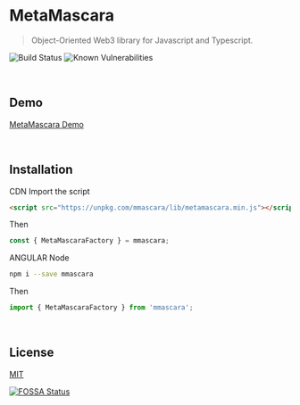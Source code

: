 # MetaMascara

> Object-Oriented Web3 library for Javascript and Typescript.

![Build Status](https://github.com/lcnvdl/metamascara/actions/workflows/ci.yml/badge.svg) ![Known Vulnerabilities](https://snyk.io/test/github/lcnvdl/metamascara/badge.svg)

<br>

## Demo

[MetaMascara Demo](https://raw.githack.com/lcnvdl/metamascara/main/example/index.html)

<br>

## Installation

CDN
Import the script
```html
<script src="https://unpkg.com/mmascara/lib/metamascara.min.js"></script>
```

Then
```javascript
const { MetaMascaraFactory } = mmascara;
```

ANGULAR
Node
```bash
npm i --save mmascara
```

Then
```typescript
import { MetaMascaraFactory } from 'mmascara';
```

<br>

## License

[MIT](https://github.com/lcnvdl/metamascara/blob/master/LICENSE)

[![FOSSA Status](https://app.fossa.com/api/projects/git%2Bgithub.com%2Flcnvdl%2Fmetamascara.svg?type=shield)](https://app.fossa.com/projects/git%2Bgithub.com%2Flcnvdl%2Fmetamascara?ref=badge_shield)
